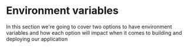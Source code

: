 # Environment variables

In this section we're going to cover two options to have environment variables and how each option will impact when it comes to building and deploying our application



